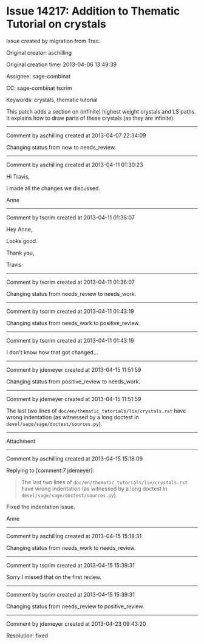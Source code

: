 # Issue 14217: Addition to Thematic Tutorial on crystals

Issue created by migration from Trac.

Original creator: aschilling

Original creation time: 2013-04-06 13:49:39

Assignee: sage-combinat

CC:  sage-combinat tscrim

Keywords: crystals, thematic tutorial

This patch adds a section on (infinite) highest weight crystals and LS paths. It explains how to draw parts of these crystals (as they are infinite).


---

Comment by aschilling created at 2013-04-07 22:34:09

Changing status from new to needs_review.


---

Comment by aschilling created at 2013-04-11 01:30:23

Hi Travis,

I made all the changes we discussed.

Anne


---

Comment by tscrim created at 2013-04-11 01:36:07

Hey Anne,

Looks good.

Thank you,

Travis


---

Comment by tscrim created at 2013-04-11 01:36:07

Changing status from needs_review to needs_work.


---

Comment by tscrim created at 2013-04-11 01:43:19

Changing status from needs_work to positive_review.


---

Comment by tscrim created at 2013-04-11 01:43:19

I don't know how that got changed...


---

Comment by jdemeyer created at 2013-04-15 11:51:59

Changing status from positive_review to needs_work.


---

Comment by jdemeyer created at 2013-04-15 11:51:59

The last two lines of `doc/en/thematic_tutorials/lie/crystals.rst` have wrong indentation (as witnessed by a long doctest in `devel/sage/sage/doctest/sources.py`).


---

Attachment


---

Comment by aschilling created at 2013-04-15 15:18:09

Replying to [comment:7 jdemeyer]:
> The last two lines of `doc/en/thematic_tutorials/lie/crystals.rst` have wrong indentation (as witnessed by a long doctest in `devel/sage/sage/doctest/sources.py`).

Fixed the indentation issue.

Anne


---

Comment by aschilling created at 2013-04-15 15:18:31

Changing status from needs_work to needs_review.


---

Comment by tscrim created at 2013-04-15 15:39:31

Sorry I missed that on the first review.


---

Comment by tscrim created at 2013-04-15 15:39:31

Changing status from needs_review to positive_review.


---

Comment by jdemeyer created at 2013-04-23 09:43:20

Resolution: fixed
